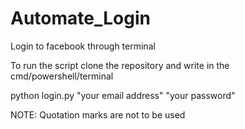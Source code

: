 # Automate_Login
Login to facebook through terminal

To run the script clone the repository and write in the cmd/powershell/terminal

python login.py "your email address" "your password"

NOTE: Quotation marks are not to be used
